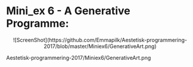 <H1> Mini_ex 6 - A Generative Programme: </H1>

<p align="center">![ScreenShot](https://github.com/Emmapilk/Aestetisk-programmering-2017/blob/master/Miniex6/GenerativeArt.png)
</p>

Aestetisk-programmering-2017/Miniex6/GenerativeArt.png
